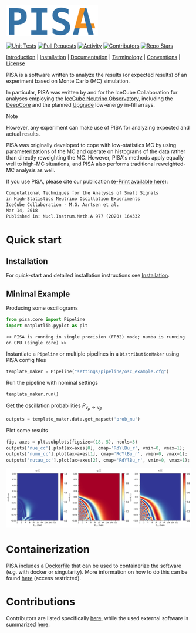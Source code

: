 <img src="images/pisa4_logo_transparent.png" width="250">

[![Unit Tests](https://img.shields.io/github/actions/workflow/status/icecube/pisa/.github/workflows/pythonpackage.yml?label=unit%20tests)](https://github.com/icecube/pisa/actions/workflows/pythonpackage.yml)
[![Pull Requests](https://img.shields.io/github/issues-pr/icecube/pisa)](https://github.com/icecube/pisa/pulls)
[![Activity](https://img.shields.io/github/commit-activity/m/icecube/pisa)](https://github.com/icecube/pisa/pulse)
[![Contributors](https://img.shields.io/github/contributors/icecube/pisa)](https://github.com/icecube/pisa/graphs/contributors)
[![Repo Stars](https://img.shields.io/github/stars/icecube/pisa?style=social)](https://github.com/icecube/pisa/stargazers)

[Introduction](pisa/README.md) |
[Installation](INSTALL.md) |
[Documentation](https://icecube.github.io/pisa/) |
[Terminology](pisa/glossary.md) |
[Conventions](pisa/general_conventions.md) |
[License](LICENSE)

PISA is a software written to analyze the results (or expected results) of an experiment based on Monte Carlo (MC) simulation.

In particular, PISA was written by and for the IceCube Collaboration for analyses employing the [IceCube Neutrino Observatory](https://icecube.wisc.edu/), including the [DeepCore](https://arxiv.org/abs/1109.6096) and the planned [Upgrade](https://arxiv.org/abs/2307.15295) low-energy in-fill arrays.

> [!NOTE]
> However, any experiment can make use of PISA for analyzing expected and actual results.

PISA was originally developed to cope with low-statistics MC by using parameterizations of the MC and operate on histograms of the data rather than directly reweighting the MC. However, PISA's methods apply equally well to high-MC situations, and PISA also performs traditional reweighted-MC analysis as well.

If you use PISA, please cite our publication ([e-Print available here](https://arxiv.org/abs/1803.05390)):
```
Computational Techniques for the Analysis of Small Signals
in High-Statistics Neutrino Oscillation Experiments
IceCube Collaboration - M.G. Aartsen et al.
Mar 14, 2018
Published in: Nucl.Instrum.Meth.A 977 (2020) 164332
```


# Quick start

## Installation

For quick-start and detailed installation instructions see [Installation](INSTALL.md).

## Minimal Example

Producing some oscillograms


```python
from pisa.core import Pipeline
import matplotlib.pyplot as plt
```

    << PISA is running in single precision (FP32) mode; numba is running on CPU (single core) >>


Instantiate a `Pipeline` or multiple pipelines in a `DistributionMaker` using PISA config files


```python
template_maker = Pipeline("settings/pipeline/osc_example.cfg")
```

Run the pipeline with nominal settings


```python
template_maker.run()
```

Get the oscillation probabilities $P_{\nu_\mu\to\nu_\beta}$


```python
outputs = template_maker.data.get_mapset('prob_mu')
```

Plot some results


```python
fig, axes = plt.subplots(figsize=(18, 5), ncols=3)
outputs['nue_cc'].plot(ax=axes[0], cmap='RdYlBu_r', vmin=0, vmax=1);
outputs['numu_cc'].plot(ax=axes[1], cmap='RdYlBu_r', vmin=0, vmax=1);
outputs['nutau_cc'].plot(ax=axes[2], cmap='RdYlBu_r', vmin=0, vmax=1);
```


![png](README_files/README_10_0.png)

# Containerization

PISA includes a [Dockerfile](Dockerfile) that can be used to containerize the software (e.g. with docker or singularity). More information on how to do this can be found [here](https://github.com/icecube/wg-oscillations-fridge/blob/master/docs/CONTAINER_INSTRUCTIONS.md) (access restricted).

# Contributions

Contributors are listed specifically [here](CONTRIBUTORS.md), while the used external software is summarized [here](EXTERNAL_ATTRIBUTION.md).
